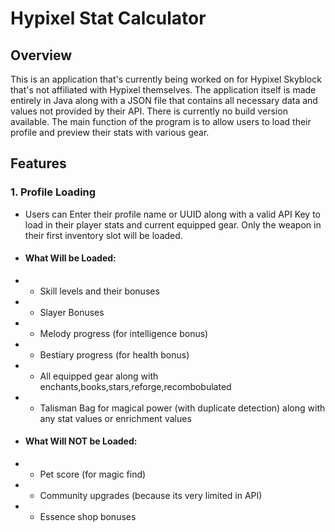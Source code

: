 # Hypixel Stat Calculator

## Overview
This is an application that's currently being worked on for Hypixel Skyblock that's not affiliated with Hypixel themselves.  The application itself is made entirely in Java
along with a JSON file that contains all necessary data and values not provided by their API.  There is currently no build version available.
The main function of the program is to allow users to load their profile and preview their stats with various gear.

## Features
### 1. Profile Loading
- Users can Enter their profile name or UUID along with a valid API Key to load in their player stats and current equipped gear. Only the weapon in their first inventory slot will be loaded.
- #### What Will be Loaded:
- - Skill levels and their bonuses
- - Slayer Bonuses
- - Melody progress (for intelligence bonus)
- - Bestiary progress (for health bonus)
- - All equipped gear along with enchants,books,stars,reforge,recombobulated
- - Talisman Bag for magical power (with duplicate detection) along with any stat values or enrichment values
- #### What Will NOT be Loaded:
- - Pet score (for magic find)
- - Community upgrades (because its very limited in API)
- - Essence shop bonuses